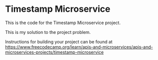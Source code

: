 # Timestamp Microservice

This is the code for the Timestamp Microservice project. 

This is my solution to the project problem.

Instructions for building your project can be found at https://www.freecodecamp.org/learn/apis-and-microservices/apis-and-microservices-projects/timestamp-microservice
